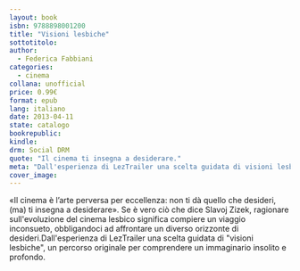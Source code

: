 ```yaml
---
layout: book
isbn: 9788898001200
title: "Visioni lesbiche"
sottotitolo:
author:
  - Federica Fabbiani
categories:
  - cinema
collana: unofficial
price: 0.99€
format: epub
lang: italiano
date: 2013-04-11
state: catalogo
bookrepublic:
kindle:
drm: Social DRM
quote: "Il cinema ti insegna a desiderare."
meta: "Dall'esperienza di LezTrailer una scelta guidata di visioni lesbiche, un percorso originale per comprendere un immaginario insolito e profondo."
cover_image:
---
```

«Il cinema è l’arte perversa per eccellenza: non ti dà quello che desideri, (ma) ti insegna a desiderare». Se è vero ciò che dice Slavoj Zizek, ragionare sull'evoluzione del cinema lesbico significa compiere un viaggio inconsueto, obbligandoci ad affrontare un diverso orizzonte di desideri.Dall'esperienza di LezTrailer una scelta guidata di "visioni lesbiche", un percorso originale per comprendere un immaginario insolito e profondo.